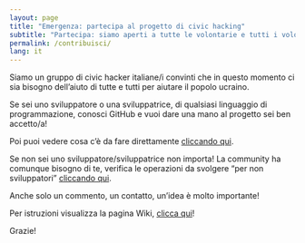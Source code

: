 ```yaml
---
layout: page
title: "Emergenza: partecipa al progetto di civic hacking"
subtitle: "Partecipa: siamo aperti a tutte le volontarie e tutti i volontari che desiderano collaborare."
permalink: /contribuisci/
lang: it
---
```


Siamo un gruppo di civic hacker italiane/i convinti che in questo momento ci sia bisogno dell’aiuto di tutte e tutti per aiutare il popolo ucraino.

Se sei uno sviluppatore o una sviluppatrice, di qualsiasi linguaggio di programmazione, conosci GitHub e vuoi dare una mano al progetto sei ben accetto/a!

Poi puoi vedere cosa c’è da fare direttamente [cliccando qui](https://github.com/emergenzeHack/europehelp.info/issues).

Se non sei uno sviluppatore/sviluppatrice non importa! La community ha comunque bisogno di te, verifica le operazioni da svolgere “per non sviluppatori” [cliccando qui](https://github.com/emergenzeHack/europehelp.info/issues).

Anche solo un commento, un contatto, un’idea è molto importante!

Per istruzioni visualizza la pagina Wiki, [clicca qui](https://www.europehelp.info/wiki/)!

Grazie!
